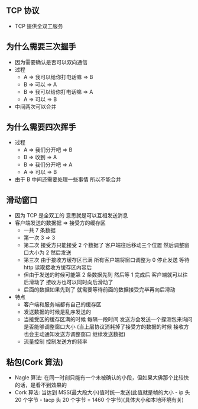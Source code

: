 ## TCP 协议

- TCP 提供全双工服务

## 为什么需要三次握手

- 因为需要确认是否可以双向通信
- 过程
  - A => 我可以给你打电话嘛 => B
  - B => 可以 => A
  - B => 我可以给你打电话嘛 => A
  - A => 可以 => B
- 中间两次可以合并

## 为什么需要四次挥手

- 过程
  - A => 我们分开吧 => B
  - B => 收到 => A
  - B => 我们分开吧 => A
  - A => 可以 => B
- 由于 B 中间还需要处理一些事情 所以不能合并

## 滑动窗口

- 因为 TCP 是全双工的 意思就是可以互相发送消息
- 客户端发送的数据据 => 接受方的缓存区
  - 一共 7 条数据
  - 第一次 3 => 3
  - 第二次 接受方只能接受 2 个数据了 客户端往后移动三个位置 然后调整窗口大小为 2 然后发送
  - 第三次 由于接收方缓存区已满 所有客户端将窗口调整为 0 停止发送 等待 http 读取接收方缓存区内容后
  - 但由于发送的时候可能第 2 条数据先到 然后等 1 完成后 客户端就可以往后滑动了 接收方也可以同时向后滑动了
  - 后面的数据如果先到了 就需要等待前面的数据接受完毕再向后滑动
- 特点
  - 客户端和服务端都有自己的缓存区
  - 发送数据的时候是乱序发送的
  - 当接受区的缓存区满的时候 每隔一段时间 发送方会发送一个探测包来询问是否能够调整窗口大小 (当上层协议消耗掉了接受方的数据的时候 接收方也会主动通知发送方调整窗口 继续发送数据)
  - 流量控制 控制发送方的频率

## 粘包(Cork 算法)

- Nagle 算法: 在同一时刻只能有一个未被确认的小段，但如果大佛那个比较快的话，是看不到效果的
- Cork 算法: 当达到 MSS(最大段大小)值时统一发送(此值就是帧的大小 - ip 头 20 个字节 - tacp 头 20 个字节 = 1460 个字节)(具体大小和本地环境有关)
